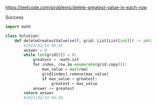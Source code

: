 https://leetcode.com/problems/delete-greatest-value-in-each-row


Success


```python
import math

class Solution:
    def deleteGreatestValue(self, grid: List[List[int]]) -> int:
        #2023/02/14 04:45
        answer = 0
        while len(grid[0]) > 0:
            greatest = -math.inf
            for index, row in enumerate(grid.copy()):
                max_value = max(row)
                grid[index].remove(max_value)
                if max_value > greatest:
                    greatest = max_value
            answer += greatest
        return answer
        #2023/02/14 04:50
```
